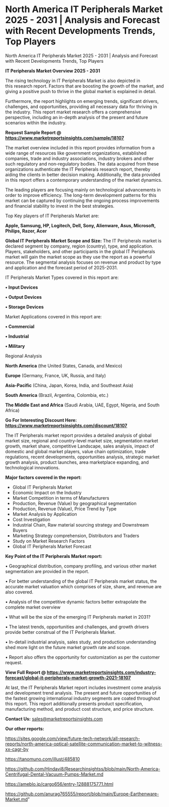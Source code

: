 # North America IT Peripherals Market 2025 - 2031 | Analysis and Forecast with Recent Developments Trends, Top Players
North America IT Peripherals Market 2025 - 2031 | Analysis and Forecast with Recent Developments Trends, Top Players

<Strong> IT Peripherals Market Overview 2025 - 2031</strong>

The rising technology in IT Peripherals Market is also depicted in this research report. Factors that are boosting the growth of the market, and giving a positive push to thrive in the global market is explained in detail.

Furthermore, the report highlights on emerging trends, significant drivers, challenges, and opportunities, providing all necessary data for thriving in the industry. This report market research offers a comprehensive perspective, including an in-depth analysis of the present and future scenarios within the industry.

<strong>Request Sample Report @ <a href=https://www.marketreportsinsights.com/sample/18107>https://www.marketreportsinsights.com/sample/18107</a></strong>

The market overview included in this report provides information from a wide range of resources like government organizations, established companies, trade and industry associations, industry brokers and other such regulatory and non-regulatory bodies. The data acquired from these organizations authenticate the IT Peripherals research report, thereby aiding the clients in better decision making. Additionally, the data provided in this report offers a contemporary understanding of the market dynamics.

The leading players are focusing mainly on technological advancements in order to improve efficiency. The long-term development patterns for this market can be captured by continuing the ongoing process improvements and financial stability to invest in the best strategies.

Top Key players of IT Peripherals Market are:

<strong>Apple, Samsung, HP, Logitech, Dell, Sony, Alienware, Asus, Microsoft, Philips, Razer, Acer</strong>

<strong><b>Global IT Peripherals Market Scope and Size:</b></strong>
The IT Peripherals market is declared segment by company, region (country), type, and application. Players, stakeholders, and other participants in the global IT Peripherals market will gain the market scope as they use the report as a powerful resource. The segmental analysis focuses on revenue and product by type and application and the forecast period of 2025-2031.

IT Peripherals Market Types covered in this report are:

<strong>• Input Devices

• Output Devices

• Storage Devices</strong>

Market Applications covered in this report are:

<strong>• Commercial

• Industrial

• Military</strong> 

Regional Analysis

<strong>North America</strong> (the United States, Canada, and Mexico)

<strong>Europe</strong> (Germany, France, UK, Russia, and Italy)

<strong>Asia-Pacific</strong> (China, Japan, Korea, India, and Southeast Asia)

<strong>South America</strong> (Brazil, Argentina, Colombia, etc.)

<strong>The Middle East and Africa</strong> (Saudi Arabia, UAE, Egypt, Nigeria, and South Africa)

<strong>Go For Interesting Discount Here: <a href=https://www.marketreportsinsights.com/discount/18107>https://www.marketreportsinsights.com/discount/18107</a></strong>

The IT Peripherals market report provides a detailed analysis of global market size, regional and country-level market size, segmentation market growth, market share, competitive Landscape, sales analysis, impact of domestic and global market players, value chain optimization, trade regulations, recent developments, opportunities analysis, strategic market growth analysis, product launches, area marketplace expanding, and technological innovations.

<strong><b>Major factors covered in the report:</b></strong>
<ul>
  <li>Global IT Peripherals Market </li>
  <li>Economic Impact on the Industry</li>
  <li>Market Competition in terms of Manufacturers</li>
  <li>Production, Revenue (Value) by geographical segmentation</li>
  <li>Production, Revenue (Value), Price Trend by Type</li>
  <li>Market Analysis by Application</li>
  <li>Cost Investigation</li>
  <li>Industrial Chain, Raw material sourcing strategy and Downstream Buyers</li>
  <li>Marketing Strategy comprehension, Distributors and Traders</li>
  <li>Study on Market Research Factors</li>
  <li>Global IT Peripherals Market Forecast</li>
</ul>

<strong><b>Key Point of the IT Peripherals Market report:</b></strong>

• Geographical distribution, company profiling, and various other market segmentation are provided in the report.

• For better understanding of the global IT Peripherals market status, the accurate market valuation which comprises of size, share, and revenue are also covered.

• Analysis of the competitive dynamic factors better extrapolate the complete market overview

• What will be the size of the emerging IT Peripherals market in 2031?

• The latest trends, opportunities and challenges, and growth drivers provide better construal of the IT Peripherals Market.

• In-detail industrial analysis, sales study, and production understanding shed more light on the future market growth rate and scope.

• Report also offers the opportunity for customization as per the customer request.

<strong><b>View Full Report @ <a href=https://www.marketreportsinsights.com/industry-forecast/global-it-peripherals-market-growth-2021-18107>https://www.marketreportsinsights.com/industry-forecast/global-it-peripherals-market-growth-2021-18107</a></b></strong>


At last, the IT Peripherals Market report includes investment come analysis and development trend analysis. The present and future opportunities of the fastest growing international industry segments are coated throughout this report. This report additionally presents product specification, manufacturing method, and product cost structure, and price structure.

<strong>Contact Us:</strong>
sales@marketreportsinsights.com

<strong>Our other reports:</strong>

<a href=https://sites.google.com/view/future-tech-network/all-research-reports/north-america-optical-satellite-communication-market-to-witness-xx-cagr-by>https://sites.google.com/view/future-tech-network/all-research-reports/north-america-optical-satellite-communication-market-to-witness-xx-cagr-by</a>

<a href=https://tanomuno.com/illust/485810>https://tanomuno.com/illust/485810</a>

<a href=https://github.com/Hindavi8/Researchinsightss/blob/main/North-America-Centrifugal-Dental-Vacuum-Pumps-Market.md>https://github.com/Hindavi8/Researchinsightss/blob/main/North-America-Centrifugal-Dental-Vacuum-Pumps-Market.md</a>

<a href=https://ameblo.jp/cargo656/entry-12888175771.html>https://ameblo.jp/cargo656/entry-12888175771.html</a>

<a href=https://github.com/anurag765555/report/blob/main/Europe-Earthenware-Market.md>https://github.com/anurag765555/report/blob/main/Europe-Earthenware-Market.md</a>"
